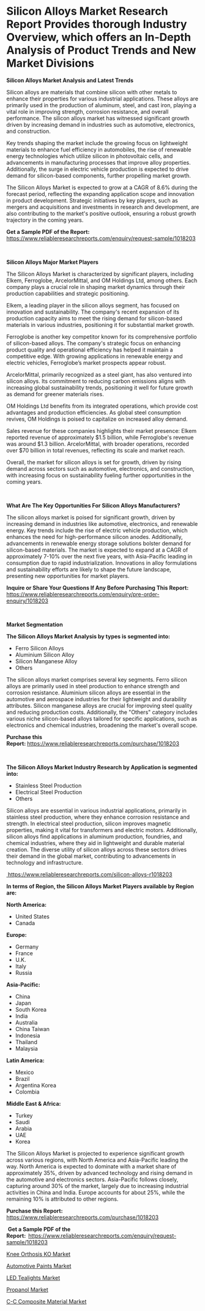 <p><h1>Silicon Alloys Market Research Report Provides thorough Industry Overview, which offers an In-Depth Analysis of Product Trends and New Market Divisions</h1></p><p><strong>Silicon Alloys Market Analysis and Latest Trends</strong></p>
<p><p>Silicon alloys are materials that combine silicon with other metals to enhance their properties for various industrial applications. These alloys are primarily used in the production of aluminum, steel, and cast iron, playing a vital role in improving strength, corrosion resistance, and overall performance. The silicon alloys market has witnessed significant growth driven by increasing demand in industries such as automotive, electronics, and construction.</p><p>Key trends shaping the market include the growing focus on lightweight materials to enhance fuel efficiency in automobiles, the rise of renewable energy technologies which utilize silicon in photovoltaic cells, and advancements in manufacturing processes that improve alloy properties. Additionally, the surge in electric vehicle production is expected to drive demand for silicon-based components, further propelling market growth.</p><p>The Silicon Alloys Market is expected to grow at a CAGR of 8.6% during the forecast period, reflecting the expanding application scope and innovation in product development. Strategic initiatives by key players, such as mergers and acquisitions and investments in research and development, are also contributing to the market's positive outlook, ensuring a robust growth trajectory in the coming years.</p></p>
<p><strong>Get a Sample PDF of the Report:&nbsp;</strong> <a href="https://www.reliableresearchreports.com/enquiry/request-sample/1018203?utm_campaign=11&utm_medium=2&utm_source=Github&utm_content=ia&utm_term=11112024&utm_id=silicon-alloys">https://www.reliableresearchreports.com/enquiry/request-sample/1018203</a></p>
<p>&nbsp;</p>
<p><strong>Silicon Alloys Major Market Players</strong></p>
<p><p>The Silicon Alloys Market is characterized by significant players, including Elkem, Ferroglobe, ArcelorMittal, and OM Holdings Ltd, among others. Each company plays a crucial role in shaping market dynamics through their production capabilities and strategic positioning.</p><p>Elkem, a leading player in the silicon alloys segment, has focused on innovation and sustainability. The company's recent expansion of its production capacity aims to meet the rising demand for silicon-based materials in various industries, positioning it for substantial market growth.</p><p>Ferroglobe is another key competitor known for its comprehensive portfolio of silicon-based alloys. The company's strategic focus on enhancing product quality and operational efficiency has helped it maintain a competitive edge. With growing applications in renewable energy and electric vehicles, Ferroglobe’s market prospects appear robust.</p><p>ArcelorMittal, primarily recognized as a steel giant, has also ventured into silicon alloys. Its commitment to reducing carbon emissions aligns with increasing global sustainability trends, positioning it well for future growth as demand for greener materials rises.</p><p>OM Holdings Ltd benefits from its integrated operations, which provide cost advantages and production efficiencies. As global steel consumption revives, OM Holdings is poised to capitalize on increased alloy demand.</p><p>Sales revenue for these companies highlights their market presence: Elkem reported revenue of approximately $1.5 billion, while Ferroglobe's revenue was around $1.3 billion. ArcelorMittal, with broader operations, recorded over $70 billion in total revenues, reflecting its scale and market reach.</p><p>Overall, the market for silicon alloys is set for growth, driven by rising demand across sectors such as automotive, electronics, and construction, with increasing focus on sustainability fueling further opportunities in the coming years.</p></p>
<p>&nbsp;</p>
<p><strong>What Are The Key Opportunities For Silicon Alloys Manufacturers?</strong></p>
<p><p>The silicon alloys market is poised for significant growth, driven by increasing demand in industries like automotive, electronics, and renewable energy. Key trends include the rise of electric vehicle production, which enhances the need for high-performance silicon anodes. Additionally, advancements in renewable energy storage solutions bolster demand for silicon-based materials. The market is expected to expand at a CAGR of approximately 7-10% over the next five years, with Asia-Pacific leading in consumption due to rapid industrialization. Innovations in alloy formulations and sustainability efforts are likely to shape the future landscape, presenting new opportunities for market players.</p></p>
<p><strong>Inquire or Share Your Questions If Any Before Purchasing This Report:</strong> <a href="https://www.reliableresearchreports.com/enquiry/pre-order-enquiry/1018203?utm_campaign=11&utm_medium=2&utm_source=Github&utm_content=ia&utm_term=11112024&utm_id=silicon-alloys">https://www.reliableresearchreports.com/enquiry/pre-order-enquiry/1018203</a></p>
<p>&nbsp;</p>
<p><strong>Market Segmentation</strong></p>
<p><strong>The Silicon Alloys Market Analysis by types is segmented into:</strong></p>
<p><ul><li>Ferro Silicon Alloys</li><li>Aluminium Silicon Alloy</li><li>Silicon Manganese Alloy</li><li>Others</li></ul></p>
<p><p>The silicon alloys market comprises several key segments. Ferro silicon alloys are primarily used in steel production to enhance strength and corrosion resistance. Aluminium silicon alloys are essential in the automotive and aerospace industries for their lightweight and durability attributes. Silicon manganese alloys are crucial for improving steel quality and reducing production costs. Additionally, the "Others" category includes various niche silicon-based alloys tailored for specific applications, such as electronics and chemical industries, broadening the market's overall scope.</p></p>
<p><strong>Purchase this Report:&nbsp;</strong><a href="https://www.reliableresearchreports.com/purchase/1018203?utm_campaign=11&utm_medium=2&utm_source=Github&utm_content=ia&utm_term=11112024&utm_id=silicon-alloys">https://www.reliableresearchreports.com/purchase/1018203</a></p>
<p>&nbsp;</p>
<p><strong>The Silicon Alloys Market Industry Research by Application is segmented into:</strong></p>
<p><ul><li>Stainless Steel Production</li><li>Electrical Steel Production</li><li>Others</li></ul></p>
<p><p>Silicon alloys are essential in various industrial applications, primarily in stainless steel production, where they enhance corrosion resistance and strength. In electrical steel production, silicon improves magnetic properties, making it vital for transformers and electric motors. Additionally, silicon alloys find applications in aluminum production, foundries, and chemical industries, where they aid in lightweight and durable material creation. The diverse utility of silicon alloys across these sectors drives their demand in the global market, contributing to advancements in technology and infrastructure.</p></p>
<p><a href="https://www.reliableresearchreports.com/silicon-alloys-r1018203?utm_campaign=11&utm_medium=2&utm_source=Github&utm_content=ia&utm_term=11112024&utm_id=silicon-alloys">&nbsp;https://www.reliableresearchreports.com/silicon-alloys-r1018203</a></p>
<p><strong>In terms of Region, the Silicon Alloys Market Players available by Region are:</strong></p>
<p>
    <p> <strong> North America: </strong>
        <ul>
            <li>United States</li>
            <li>Canada</li>
        </ul>
        </p> 
    <p> <strong> Europe: </strong>
        <ul>
            <li>Germany</li>
            <li>France</li>
            <li>U.K.</li>
            <li>Italy</li>
            <li>Russia</li>
        </ul>
        </p> 
    <p> <strong> Asia-Pacific: </strong>
        <ul>
            <li>China</li>
            <li>Japan</li>
            <li>South Korea</li>
            <li>India</li>
            <li>Australia</li>
            <li>China Taiwan</li>
            <li>Indonesia</li>
            <li>Thailand</li>
            <li>Malaysia</li>
        </ul>
        </p> 
    <p> <strong> Latin America: </strong>
        <ul>
            <li>Mexico</li>
            <li>Brazil</li>
            <li>Argentina Korea</li>
            <li>Colombia</li>
        </ul>
        </p> 
    <p> <strong> Middle East & Africa: </strong>
        <ul>
            <li>Turkey</li>
            <li>Saudi</li>
            <li>Arabia</li>
            <li>UAE</li>
            <li>Korea</li>
        </ul>
    </p>
    </p>
<p><p>The Silicon Alloys Market is projected to experience significant growth across various regions, with North America and Asia-Pacific leading the way. North America is expected to dominate with a market share of approximately 35%, driven by advanced technology and rising demand in the automotive and electronics sectors. Asia-Pacific follows closely, capturing around 30% of the market, largely due to increasing industrial activities in China and India. Europe accounts for about 25%, while the remaining 10% is attributed to other regions.</p></p>
<p><strong>Purchase this Report: </strong><a href="https://www.reliableresearchreports.com/purchase/1018203?utm_campaign=11&utm_medium=2&utm_source=Github&utm_content=ia&utm_term=11112024&utm_id=silicon-alloys">https://www.reliableresearchreports.com/purchase/1018203</a></p>
<p>&nbsp;<strong>Get a Sample PDF of the Report:&nbsp;&nbsp;</strong><a href="https://www.reliableresearchreports.com/enquiry/request-sample/1018203?utm_campaign=11&utm_medium=2&utm_source=Github&utm_content=ia&utm_term=11112024&utm_id=silicon-alloys">https://www.reliableresearchreports.com/enquiry/request-sample/1018203</a></p>
<p><strong></strong></p>
<p><p><a href="https://issuu.com/reportprime-2/docs/knee-orthosis-ko-market-size-2030.p_765bb041e38aea?utm_campaign=11&utm_medium=2&utm_source=Github&utm_content=ia&utm_term=11112024&utm_id=silicon-alloys">Knee Orthosis KO Market</a></p><p><a href="https://github.com/kimhelmer83/Market-Research-Report-List-1/blob/main/automotive-paints-market.md?utm_campaign=11&utm_medium=2&utm_source=Github&utm_content=ia&utm_term=11112024&utm_id=silicon-alloys">Automotive Paints Market</a></p><p><a href="https://www.linkedin.com/pulse/deep-dive-led-tealights-market-itstrends-segmentation-zbyfe?utm_campaign=11&utm_medium=2&utm_source=Github&utm_content=ia&utm_term=11112024&utm_id=silicon-alloys">LED Tealights Market</a></p><p><a href="https://github.com/JubayerMia832/Market-Research-Report-List-1/blob/main/propanol-market.md?utm_campaign=11&utm_medium=2&utm_source=Github&utm_content=ia&utm_term=11112024&utm_id=silicon-alloys">Propanol Market</a></p><p><a href="https://www.linkedin.com/pulse/c-c-composite-material-market-analysis-product-segmentation-hppue?utm_campaign=11&utm_medium=2&utm_source=Github&utm_content=ia&utm_term=11112024&utm_id=silicon-alloys">C-C Composite Material Market</a></p></p>